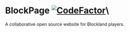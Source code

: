 # BlockPage [![CodeFactor](https://www.codefactor.io/repository/github/grumpztech/blockpage/badge)](https://www.codefactor.io/repository/github/grumpztech/blockpage)\
A collaborative open source website for Blockland players.
